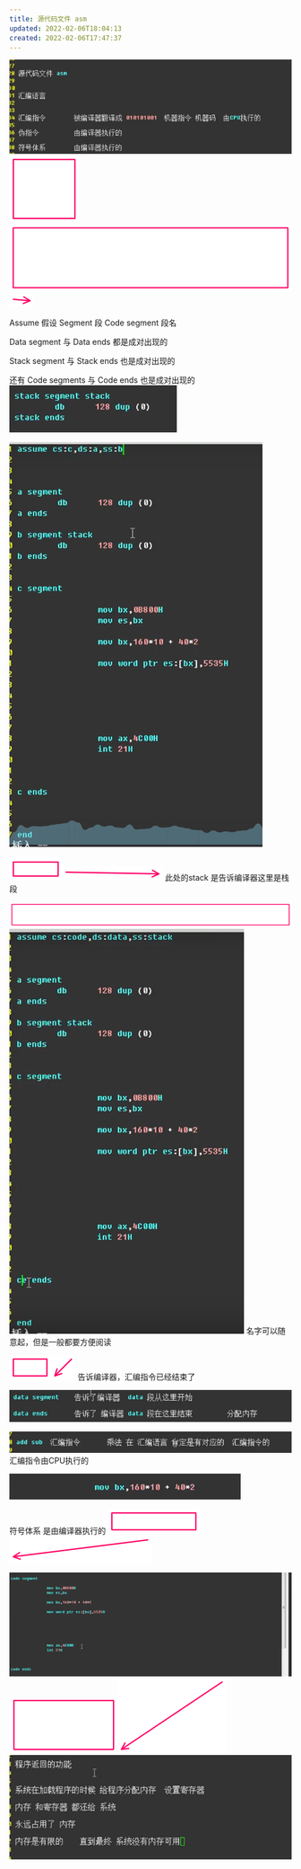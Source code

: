 ```yaml
---
title: 源代码文件 asm
updated: 2022-02-06T18:04:13
created: 2022-02-06T17:47:37
---
```


![image1](../../resources/af4588e8041244ecaef453659fd4e5ba.png)
![image2](../../resources/35ce72aef74642479fb943313cda449b.png)![image3](../../resources/af9adb7fed5d4de6985722fcd8eebdc6.png)![image4](../../resources/0a075171bbb240508bfc738c4a33ee7b.png)

Assume 假设
Segment 段
Code segment 段名

Data segment 与
Data ends 都是成对出现的

Stack segment 与
Stack ends 也是成对出现的

还有
Code segments 与
Code ends 也是成对出现的
![image5](../../resources/75a9fe5f77ff47eaaf2c442f94cbb02d.png)

![image6](../../resources/6f212a83c72545cb96ea6fb976c2a0d5.png)

![image7](../../resources/afd74842e2b34c8398d229f5baa50082.png)![image8](../../resources/a61503391afe4f77a34157687e1b5b7f.png)
此处的stack 是告诉编译器这里是栈段

![image9](../../resources/f651ed7aeeb2430195049ecd15b1d766.png)![image10](../../resources/9dbf9811315944acba3af3c98b7d1b86.png)
名字可以随意起，但是一般都要方便阅读

![image11](../../resources/38dd0f6e27c5400c9cae3c5552fd4017.png)![image12](../../resources/f8f879adfc2347cba0ae072619571ca8.png)
告诉编译器，汇编指令已经结束了

![image13](../../resources/030dd6fb6d2b4a10bec1e2e43be3fbe3.png)

![image14](../../resources/ccb5cdc44daa4007961ff1729bf533c8.png)
汇编指令由CPU执行的

![image15](../../resources/df5f0d0f0df7482ea526e45799276aa4.png)

符号体系 是由编译器执行的
![image16](../../resources/c619113630554342917fdf89a0a77142.png)![image17](../../resources/083817861af74c009c7f711457069379.png)

![image18](../../resources/6e6d2bcc10e046daa2c11d6259ef7582.png)![image19](../../resources/6e613220844246c188db29943c6c1708.png)![image20](../../resources/f99b24e944f2447c96828a2e60033cb2.png)![image21](../../resources/bfd2d3a40ee94f87b0d6da7648f8b5f1.png)
